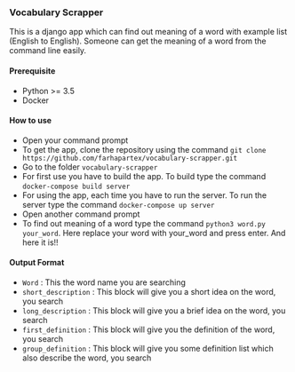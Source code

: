 ### Vocabulary Scrapper
This is a  django app which can find out meaning of a word with example list (English to English). Someone can get the meaning of a word from the command line easily. 

#### Prerequisite
* Python >= 3.5
* Docker

#### How to use

* Open your command prompt
* To get the app, clone the repository using the command `git clone https://github.com/farhapartex/vocabulary-scrapper.git`
* Go to the folder `vocabulary-scrapper`
* For first use you have to build the app. To build type the command `docker-compose build server`
* For using the app, each time you have to run the server. To run the server type the command `docker-compose up server`
* Open another command prompt
* To find out meaning of a word type the command `python3 word.py your_word`. Here replace your word with your_word and press enter. And here it is!!

#### Output Format

* `Word` : This the word name you are searching
* `short_description` : This block will give you a short idea on the word, you search
* `long_description` : This block will give you a brief idea on the word, you search
* `first_definition` : This block will give you the definition of the word, you search
* `group_definition` : This block will give you some definition list which also describe the word, you search